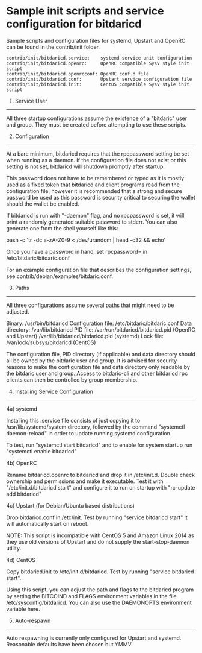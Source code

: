 Sample init scripts and service configuration for bitdaricd
==========================================================

Sample scripts and configuration files for systemd, Upstart and OpenRC
can be found in the contrib/init folder.

    contrib/init/bitdaricd.service:    systemd service unit configuration
    contrib/init/bitdaricd.openrc:     OpenRC compatible SysV style init script
    contrib/init/bitdaricd.openrcconf: OpenRC conf.d file
    contrib/init/bitdaricd.conf:       Upstart service configuration file
    contrib/init/bitdaricd.init:       CentOS compatible SysV style init script

1. Service User
---------------------------------

All three startup configurations assume the existence of a "bitdaric" user
and group.  They must be created before attempting to use these scripts.

2. Configuration
---------------------------------

At a bare minimum, bitdaricd requires that the rpcpassword setting be set
when running as a daemon.  If the configuration file does not exist or this
setting is not set, bitdaricd will shutdown promptly after startup.

This password does not have to be remembered or typed as it is mostly used
as a fixed token that bitdaricd and client programs read from the configuration
file, however it is recommended that a strong and secure password be used
as this password is security critical to securing the wallet should the
wallet be enabled.

If bitdaricd is run with "-daemon" flag, and no rpcpassword is set, it will
print a randomly generated suitable password to stderr.  You can also
generate one from the shell yourself like this:

bash -c 'tr -dc a-zA-Z0-9 < /dev/urandom | head -c32 && echo'

Once you have a password in hand, set rpcpassword= in /etc/bitdaric/bitdaric.conf

For an example configuration file that describes the configuration settings, 
see contrib/debian/examples/bitdaric.conf.

3. Paths
---------------------------------

All three configurations assume several paths that might need to be adjusted.

Binary:              /usr/bin/bitdaricd
Configuration file:  /etc/bitdaric/bitdaric.conf
Data directory:      /var/lib/bitdaricd
PID file:            /var/run/bitdaricd/bitdaricd.pid (OpenRC and Upstart)
                     /var/lib/bitdaricd/bitdaricd.pid (systemd)
Lock file:           /var/lock/subsys/bitdaricd (CentOS)

The configuration file, PID directory (if applicable) and data directory
should all be owned by the bitdaric user and group.  It is advised for security
reasons to make the configuration file and data directory only readable by the
bitdaric user and group.  Access to bitdaric-cli and other bitdaricd rpc clients
can then be controlled by group membership.

4. Installing Service Configuration
-----------------------------------

4a) systemd

Installing this .service file consists of just copying it to
/usr/lib/systemd/system directory, followed by the command
"systemctl daemon-reload" in order to update running systemd configuration.

To test, run "systemctl start bitdaricd" and to enable for system startup run
"systemctl enable bitdaricd"

4b) OpenRC

Rename bitdaricd.openrc to bitdaricd and drop it in /etc/init.d.  Double
check ownership and permissions and make it executable.  Test it with
"/etc/init.d/bitdaricd start" and configure it to run on startup with
"rc-update add bitdaricd"

4c) Upstart (for Debian/Ubuntu based distributions)

Drop bitdaricd.conf in /etc/init.  Test by running "service bitdaricd start"
it will automatically start on reboot.

NOTE: This script is incompatible with CentOS 5 and Amazon Linux 2014 as they
use old versions of Upstart and do not supply the start-stop-daemon utility.

4d) CentOS

Copy bitdaricd.init to /etc/init.d/bitdaricd. Test by running "service bitdaricd start".

Using this script, you can adjust the path and flags to the bitdaricd program by 
setting the BITCOIND and FLAGS environment variables in the file 
/etc/sysconfig/bitdaricd. You can also use the DAEMONOPTS environment variable here.

5. Auto-respawn
-----------------------------------

Auto respawning is currently only configured for Upstart and systemd.
Reasonable defaults have been chosen but YMMV.


